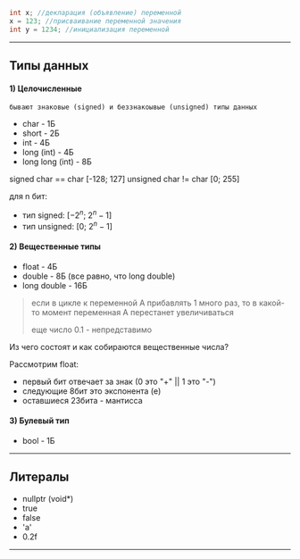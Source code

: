 ```cpp
int x; //декларация (объявление) переменной
x = 123; //присваивание переменной значения
int y = 1234; //инициализация переменной
```
--- 
## Типы данных
#### 1) Целочисленные
	бывают знаковые (signed) и беззнакоывые (unsigned) типы данных

* char - 1Б
* short - 2Б
* int - 4Б
* long (int) - 4Б
* long long (int) - 8Б

signed char == char \[-128; 127]
unsigned char != char \[0; 255]

для n бит:
- тип signed: \[$-2^{n}$; $2^{n} - 1$]
- тип unsigned: \[0; $2^{n} - 1$]
#### 2) Вещественные типы
* float - 4Б
* double - 8Б (все равно, что long double)
* long double - 16Б
>если в цикле к переменной А прибавлять 1 много раз, то в какой-то момент переменная А перестанет увеличиваться
>
>еще число 0.1 - непредставимо

Из чего состоят и как собираются вещественные числа?

Рассмотрим float:
- первый бит отвечает за знак (0 это "+" || 1 это "-")
- следующие 8бит это экспонента (e)
- оставшиеся 23бита - мантисса

#### 3) Булевый тип
- bool - 1Б
___
## Литералы

- nullptr (void*)
- true
- false
- 'a'
- 0.2f

---